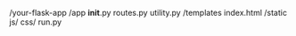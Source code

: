/your-flask-app
    /app
        __init__.py
        routes.py
        utility.py
    /templates
        index.html
    /static
        js/
        css/
    run.py

